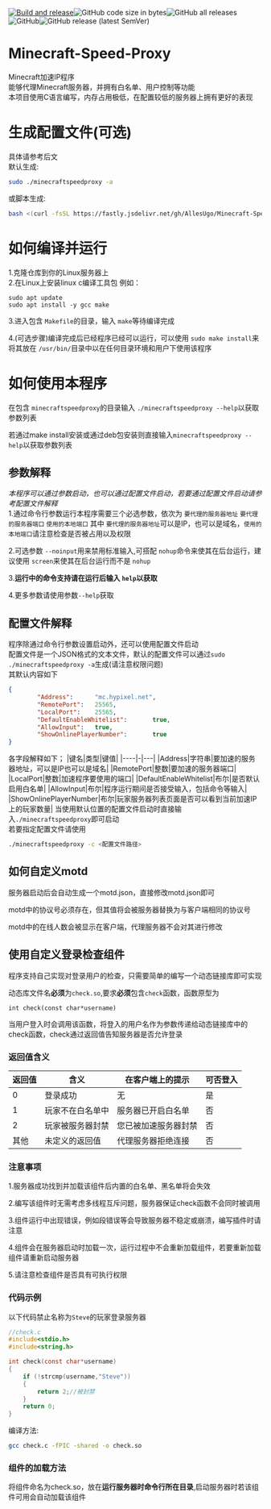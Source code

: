[![Build and release](https://github.com/AllesUgo/Minecraft-Speed-Proxy/actions/workflows/release.yaml/badge.svg)](https://github.com/AllesUgo/Minecraft-Speed-Proxy/actions/workflows/release.yaml)![GitHub code size in bytes](https://img.shields.io/github/languages/code-size/AllesUgo/Minecraft-Speed-Proxy)![GitHub all releases](https://img.shields.io/github/downloads/AllesUgo/Minecraft-Speed-Proxy/total)![GitHub](https://img.shields.io/github/license/AllesUgo/Minecraft-Speed-Proxy)![GitHub release (latest SemVer)](https://img.shields.io/github/v/release/AllesUgo/Minecraft-Speed-Proxy)
# Minecraft-Speed-Proxy

Minecraft加速IP程序  
能够代理Minecraft服务器，并拥有白名单、用户控制等功能    
本项目使用C语言编写，内存占用极低，在配置较低的服务器上拥有更好的表现

# 生成配置文件(可选)
具体请参考后文  
默认生成:
```bash
sudo ./minecraftspeedproxy -a
```
或脚本生成:  
```bash
bash <(curl -fsSL https://fastly.jsdelivr.net/gh/AllesUgo/Minecraft-Speed-Proxy@master/scripts/config.sh )
```


# 如何编译并运行
1.克隆仓库到你的Linux服务器上  
2.在Linux上安装linux c编译工具包
    例如：
    
    sudo apt update
    sudo apt install -y gcc make
3.进入包含 `Makefile`的目录，输入 `make`等待编译完成


4.(可选步骤)编译完成后已经程序已经可以运行，可以使用 `sudo make install`来将其放在 `/usr/bin/`目录中以在任何目录环境和用户下使用该程序  

# 如何使用本程序

在包含 `minecraftspeedproxy`的目录输入 `./minecraftspeedproxy --help`以获取参数列表

若通过make install安装或通过deb包安装则直接输入`minecraftspeedproxy --help`以获取参数列表

## 参数解释

*本程序可以通过参数启动，也可以通过配置文件启动，若要通过配置文件启动请参考配置文件解释*  
1.通过命令行参数运行本程序需要三个必选参数，依次为 `要代理的服务器地址` `要代理的服务器端口` `使用的本地端口`
其中 `要代理的服务器地址`可以是IP，也可以是域名，`使用的本地端口`请注意检查是否被占用以及权限

2.可选参数 `--noinput`用来禁用标准输入,可搭配 `nohup`命令来使其在后台运行，建议使用 `screen`来使其在后台运行而不是 `nohup`

3.**运行中的命令支持请在运行后输入 `help`以获取**

4.更多参数请使用参数`--help`获取  
## 配置文件解释
程序除通过命令行参数设置启动外，还可以使用配置文件启动  
配置文件是一个JSON格式的文本文件，默认的配置文件可以通过`sudo ./minecraftspeedproxy -a`生成(请注意权限问题)  
其默认内容如下
```json
{
        "Address":      "mc.hypixel.net",
        "RemotePort":   25565,
        "LocalPort":    25565,
        "DefaultEnableWhitelist":       true,
        "AllowInput":   true,
        "ShowOnlinePlayerNumber":       true
}
```  
各字段解释如下；
|键名|类型|键值|
|----|-|---|
|Address|字符串|要加速的服务器地址，可以是IP也可以是域名|
|RemotePort|整数|要加速的服务器端口|
|LocalPort|整数|加速程序要使用的端口|
|DefaultEnableWhitelist|布尔|是否默认启用白名单|
|AllowInput|布尔|程序运行期间是否接受输入，包括命令等输入|
|ShowOnlinePlayerNumber|布尔|玩家服务器列表页面是否可以看到当前加速IP上的玩家数量|
当使用默认位置的配置文件启动时直接输入`./minecraftspeedproxy`即可启动  
若要指定配置文件请使用
```bash
./minecraftspeedproxy -c <配置文件路径>
```
## 如何自定义motd
服务器启动后会自动生成一个motd.json，直接修改motd.json即可

motd中的协议号必须存在，但其值将会被服务器替换为与客户端相同的协议号

motd中的在线人数会被显示在客户端，代理服务器不会对其进行修改
## 使用自定义登录检查组件
程序支持自己实现对登录用户的检查，只需要简单的编写一个动态链接库即可实现

动态库文件名**必须**为`check.so`,要求**必须**包含`check`函数，函数原型为

`int check(const char*username)`

当用户登入时会调用该函数，将登入的用户名作为参数传递给动态链接库中的check函数，check通过返回值告知服务器是否允许登录
### 返回值含义
|返回值|含义|在客户端上的提示|可否登入|
|------|---|---------------|-------|
|0|登录成功|无|是|
|1|玩家不在白名单中|服务器已开启白名单|否|
|2|玩家被服务器封禁|您已被加速服务器封禁|否|
|其他|未定义的返回值|代理服务器拒绝连接|否|

### 注意事项
1.服务器成功找到并加载该组件后内置的白名单、黑名单将会失效

2.编写该组件时无需考虑多线程互斥问题，服务器保证check函数不会同时被调用

3.组件运行中出现错误，例如段错误等会导致服务器不稳定或崩溃，编写插件时请注意

4.组件会在服务器启动时加载一次，运行过程中不会重新加载组件，若要重新加载组件请重新启动服务器

5.请注意检查组件是否具有可执行权限
### 代码示例
以下代码禁止名称为`Steve`的玩家登录服务器

```c
//check.c
#include<stdio.h>
#include<string.h>

int check(const char*username)
{
    if (!strcmp(username,"Steve"))
    {
        return 2;//被封禁
    }
    return 0;
}
```
编译方法:
```bash
gcc check.c -fPIC -shared -o check.so
```
### 组件的加载方法
将组件命名为check.so，放在**运行服务器时命令行所在目录**,启动服务器时若该组件可用会自动加载该组件
